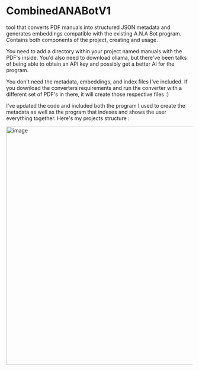 # CombinedANABotV1
 tool that converts PDF manuals into structured JSON metadata and generates embeddings compatible with the existing A.N.A Bot program. Contains both components of the project, creating and usage. 

You need to add a directory within your project named manuals with the PDF's inside.
You'd also need to download ollama, but there've been talks of being able to obtain an API key and possibly get a better 
AI for the program. 

You don't need the metadata, embeddings, and index files I've included. If you download the converters requirements and run the converter with a different set of PDF's in there, it will create those respective files :) 

I've updated the code and included both the program I used to create the metadata as well as the program that indexes and shows the user everything together. 
Here's my projects structure : 

<img width="656" height="644" alt="image" src="https://github.com/user-attachments/assets/a70e3c78-d415-4f3c-8a8a-7150b94f3283" />

